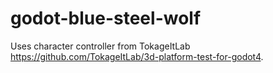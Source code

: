 # godot-blue-steel-wolf

Uses character controller from TokageItLab  https://github.com/TokageItLab/3d-platform-test-for-godot4.